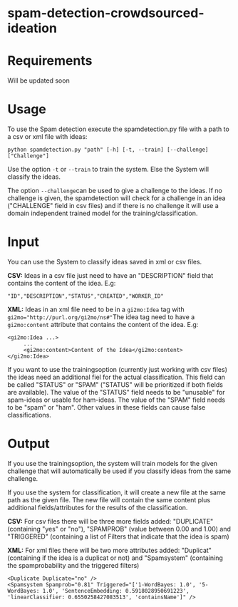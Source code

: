 # spam-detection-crowdsourced-ideation

# Requirements
Will be updated soon

# Usage
To use the Spam detection execute the spamdetection.py file with a path to a csv or xml file with ideas:
``` 
python spamdetection.py "path" [-h] [-t, --train] [--challenge] ["Challenge"]
```

Use the option `-t` or `--train` to train the system.
Else the System will classify the ideas.

The option `--challenge`can be used to give a challenge to the ideas.
If no challenge is given, the spamdetection will check for a challenge in an idea ("CHALLENGE" field in csv files) and if there is no challenge it will use a domain independent trained model for the training/classification.

# Input
You can use the System to classify ideas saved in xml or csv files. 

**CSV:** Ideas in a csv file just need to have an "DESCRIPTION" field that contains the content of the idea. E.g: 
```
"ID","DESCRIPTION","STATUS","CREATED","WORKER_ID"
```
    
**XML:** Ideas in an xml file need to be in a `gi2mo:Idea` tag with `gi2mo="http://purl.org/gi2mo/ns#"`The idea tag need to have a `gi2mo:content` attribute that contains the content of the idea. E.g: 
```
<gi2mo:Idea ...>
     ...
     <gi2mo:content>Content of the Idea</gi2mo:content>
</gi2mo:Idea>
```

If you want to use the trainingsoption (currently just working with csv files) the ideas need an additional fiel for the actual classification. This field can be called "STATUS" or "SPAM" ("STATUS" will be prioritized if both fields are available).
The value of the "STATUS" field needs to be "unusable" for spam-ideas or usable for ham-ideas.
The value of the "SPAM" field needs to be "spam" or "ham". Other values in these fields can cause false classifications.
 
# Output
If you use the trainingsoption, the system will train models for the given challenge that will automatically be used if you classify ideas from the same challenge. 

If you use the system for classification, it will create a new file at the same path as the given file.
The new file will contain the same content plus additional fields/attributes for the results of the classification.

**CSV:** For csv files there will be three more fields added: "DUPLICATE" (containing "yes" or "no"), "SPAMPROB" (value between 0.00 and 1.00) and "TRIGGERED" (containing a list of Filters that indicate that the idea is spam)

**XML:** For xml files there will be two more attributes added: "Duplicat" (containing if the idea is a duplicat or not) and "Spamsystem" (containing the spamprobability and the triggered filters)
```
<Duplicate Duplicate="no" />
<Spamsystem Spamprob="0.81" Triggered="['1-WordBayes: 1.0', '5-WordBayes: 1.0', 'SentenceEmbedding: 0.5918028950691223', 'linearClassifier: 0.6550258427083513', 'containsName']" />
```


